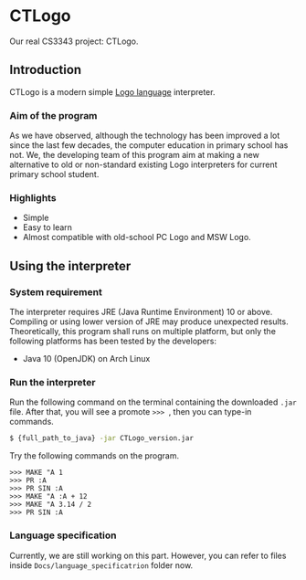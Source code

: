 # CTLogo

Our real CS3343 project: CTLogo.

## Introduction 

CTLogo is a modern simple [Logo language][logo] interpreter. 

### Aim of the program

As we have observed, although the technology has been improved a lot since the last few decades, the computer education in primary school has not. 
We, the developing team of this program aim at making a new alternative to old or non-standard existing Logo interpreters for current primary school student. 

### Highlights

- Simple
- Easy to learn
- Almost compatible with old-school PC Logo and MSW Logo.


## Using the interpreter

### System requirement

The interpreter requires JRE (Java Runtime Environment) 10 or above. Compiling or using lower version of JRE may produce unexpected results. Theoretically, this program shall runs on multiple platform, but only the following platforms has been tested by the developers:

- Java 10 (OpenJDK) on Arch Linux 


### Run the interpreter

Run the following command on the terminal containing the downloaded `.jar` file. After that, you will see a promote `>>> `, then you can type-in commands. 

```bash
$ {full_path_to_java} -jar CTLogo_version.jar
```

Try the following commands on the program.

```logo
>>> MAKE "A 1
>>> PR :A 
>>> PR SIN :A
>>> MAKE "A :A + 12
>>> MAKE "A 3.14 / 2
>>> PR SIN :A
```

### Language specification

Currently, we are still working on this part. However, you can refer to files inside `Docs/language_specificatrion` folder now.


[logo]: https://en.wikipedia.org/wiki/Logo_(programming_language)
